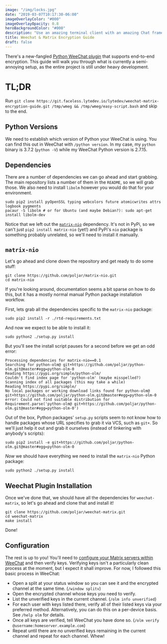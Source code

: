 ```yaml
---
image: "/img/locks.jpg"
date: "2019-03-07T10:17:30-06:00"
imageOverlayColor: "#000"
imageOverlayOpacity: 0.8
heroBackgroundColor: "#000"
description: "Use an amazing terminal client with an amazing Chat framework!"
title: Weechat & Matrix Encryption Guide
draft: false
---
```


There's a new-fangled [Python WeeChat plugin][weechat-matrix] that supports
end-to-end encryption. This guide will walk you through what is currently
a semi-annoying setup, as the entire project is still under heavy development.

<!--more-->

# TL;DR

Run `git clone
https://git.faceless.lytedev.io/lytedev/weechat-matrix-encryption-guide.git
/tmp/wmeg && /tmp/wmeg/easy-script.bash` and skip to the end.

## Python Versions

We need to establish which version of Python your WeeChat is using. You can find
this out in WeeChat with `/python version`. In my case, my `python` binary is
3.7.2 (`python -V`) while my WeeChat Python version is 2.7.15.

## Dependencies

There are a number of dependencies we can go ahead and start grabbing. The main
repository lists a number of them in the `README`, so we will grab those. We
also need to install `libolm` however you would do that for your environment.

```
sudo pip2 install pyOpenSSL typing webcolors future atomicwrites attrs logbook pygments
pacaur -S libolm # or for Ubuntu (and maybe Debian?): sudo apt-get install libolm-dev
```

Notice that we left out the [`matrix-nio`][matrix-nio] dependency. It's not in
PyPi, so we can't just `pip2 install matrix-nio` (yet!) and PyPi's `nio` package
is something probably unrelated, so we'll need to install it manually.

## `matrix-nio`

Let's go ahead and clone down the repository and get ready to do some stuff:

```
git clone https://github.com/poljar/matrix-nio.git
cd matrix-nio
```

If you're looking around, documentation seems a bit sparse on how to do this,
but it has a mostly normal manual Python package installation workflow.

First, lets grab all the dependencies specific to the `matrix-nio` package:

```
sudo pip2 install -r ./rtd-requirements.txt
```

And now we expect to be able to install it:

```
sudo python2 ./setup.py install
```

But you'll see the install script pauses for a second before we get an odd
error:

```
Processing dependencies for matrix-nio==0.1
Searching for python-olm@ git+https://github.com/poljar/python-olm.git@master#egg=python-olm-0
Reading https://pypi.org/simple/python-olm/
Couldn't find index page for 'python-olm' (maybe misspelled?)
Scanning index of all packages (this may take a while)
Reading https://pypi.org/simple/
No local packages or working download links found for python-olm@ git+https://github.com/poljar/python-olm.git@master#egg=python-olm-0
error: Could not find suitable distribution for Requirement.parse('python-olm@ git+https://github.com/poljar/python-olm.git@master#egg=python-olm-0')
```

Out of the box, Python packages' `setup.py` scripts seem to not know how to
handle packages whose URL specifies to grab it via VCS, such as `git+`. So we'll
just help it out and grab it ourselves (instead of tinkering with anybody's
scripts):

```
sudo pip2 install -e git+https://github.com/poljar/python-olm.git@master#egg=python-olm-0
```

*Now* we should have everything we need to install the `matrix-nio` Python
package:

```
sudo python2 ./setup.py install
```

## Weechat Plugin Installation

Once we've done that, we should have all the dependencies for `weechat-matrix`,
so let's go ahead and clone that and install it!

```
git clone https://github.com/poljar/weechat-matrix.git
cd weechat-matrix
make install
```

Done!

## Configuration

The rest is up to you! You'll need to [configure your Matrix servers within
WeeChat][weechat-matrix-config] and then verify keys. Verifying keys isn't
a particularly clean process at the moment, but I expect it shall improve.  For
now, I followed this basic process in WeeChat:

+ Open a split at your status window so you can see it and the encrypted channel
	at the same time. (`/window splitv`)
+ Open the encrypted channel whose keys you need to verify.
+ List the unverified keys in the current channel. (`/olm info unverified`)
+ For each user with keys listed there, verify all of their listed keys via your
	preferred method. Alternatively, you can do this on a per-device basis. See
	`/help olm` for details.
+ Once all keys are verified, tell WeeChat you have done so. (`/olm verify
	@username:homeserver.example.com`)
+ Repeat until there are no unverified keys remaining in the current channel and
	repeat for each channel. Whew!


[weechat-matrix]: https://github.com/poljar/weechat-matrix
[weechat-matrix-config]: https://github.com/poljar/weechat-matrix#Configuration
[matrix-nio]: https://github.com/poljar/matrix-nio

